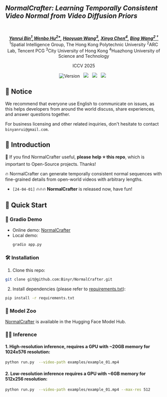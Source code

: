 ## ___***NormalCrafter: Learning Temporally Consistent Video Normal from Video Diffusion Priors***___
<div align="center">
<br>

_**[Yanrui Bin<sup>1</sup>](https://binyr.github.io/),[Wenbo Hu<sup>2*](https://wbhu.github.io), 
[Haoyuan Wang<sup>3](https://www.whyy.site/), 
[Xinya Chen<sup>4](https://xinyachen21.github.io/), 
[Bing Wang<sup>2 &dagger;</sup>](https://bingcs.github.io/)**_
<br>
<sup>1</sup>Spatial Intelligence Group, The Hong Kong Polytechnic University
<sup>2</sup>ARC Lab, Tencent PCG
<sup>3</sup>City University of Hong Kong
<sup>4</sup>Huazhong University of Science and Technology
<!-- </div> -->

ICCV 2025

![Version](https://img.shields.io/badge/version-1.0.0-blue) &nbsp;
 <a href='https://arxiv.org/abs/2504.11427'><img src='https://img.shields.io/badge/arXiv-2504.01016-b31b1b.svg'></a> &nbsp;
 <a href='https://normalcrafter.github.io/'><img src='https://img.shields.io/badge/Project-Page-Green'></a> &nbsp;
 <a href='https://huggingface.co/spaces/Yanrui95/NormalCrafter'><img src='https://img.shields.io/badge/%F0%9F%A4%97%20Hugging%20Face-Demo-blue'></a> &nbsp;

</div>

## 🔆 Notice
We recommend that everyone use English to communicate on issues, as this helps developers from around the world discuss, share experiences, and answer questions together.

For business licensing and other related inquiries, don't hesitate to contact `binyanrui@gmail.com`.

## 🔆 Introduction
🤗 If you find NormalCrafter useful, **please help ⭐ this repo**, which is important to Open-Source projects. Thanks!

🔥 NormalCrafter can generate temporally consistent normal sequences
with fine-grained details from open-world videos with arbitrary lengths.

- `[24-04-01]` 🔥🔥🔥 **NormalCrafter** is released now, have fun!
## 🚀 Quick Start

### 🤖 Gradio Demo
- Online demo: [NormalCrafter](https://huggingface.co/spaces/Yanrui95/NormalCrafter) 
- Local demo:
    ```bash
    gradio app.py
    ``` 

### 🛠️ Installation
1. Clone this repo:
```bash
git clone git@github.com:Binyr/NormalCrafter.git
```
2. Install dependencies (please refer to [requirements.txt](requirements.txt)):
```bash
pip install -r requirements.txt
```



### 🤗 Model Zoo
[NormalCrafter](https://huggingface.co/Yanrui95/NormalCrafter) is available in the Hugging Face Model Hub.

### 🏃‍♂️ Inference
#### 1. High-resolution inference, requires a GPU with ~20GB memory for 1024x576 resolution:
```bash
python run.py  --video-path examples/example_01.mp4
```

#### 2. Low-resolution inference requires a GPU with ~6GB memory for 512x256 resolution:
```bash
python run.py  --video-path examples/example_01.mp4 --max-res 512
```
